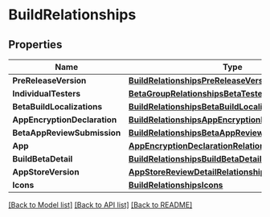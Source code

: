 # BuildRelationships

## Properties

Name | Type | Description | Notes
------------ | ------------- | ------------- | -------------
**PreReleaseVersion** | [**BuildRelationshipsPreReleaseVersion**](Build_relationships_preReleaseVersion.md) |  | [optional] 
**IndividualTesters** | [**BetaGroupRelationshipsBetaTesters**](BetaGroup_relationships_betaTesters.md) |  | [optional] 
**BetaBuildLocalizations** | [**BuildRelationshipsBetaBuildLocalizations**](Build_relationships_betaBuildLocalizations.md) |  | [optional] 
**AppEncryptionDeclaration** | [**BuildRelationshipsAppEncryptionDeclaration**](Build_relationships_appEncryptionDeclaration.md) |  | [optional] 
**BetaAppReviewSubmission** | [**BuildRelationshipsBetaAppReviewSubmission**](Build_relationships_betaAppReviewSubmission.md) |  | [optional] 
**App** | [**AppEncryptionDeclarationRelationshipsApp**](AppEncryptionDeclaration_relationships_app.md) |  | [optional] 
**BuildBetaDetail** | [**BuildRelationshipsBuildBetaDetail**](Build_relationships_buildBetaDetail.md) |  | [optional] 
**AppStoreVersion** | [**AppStoreReviewDetailRelationshipsAppStoreVersion**](AppStoreReviewDetail_relationships_appStoreVersion.md) |  | [optional] 
**Icons** | [**BuildRelationshipsIcons**](Build_relationships_icons.md) |  | [optional] 

[[Back to Model list]](../README.md#documentation-for-models) [[Back to API list]](../README.md#documentation-for-api-endpoints) [[Back to README]](../README.md)


